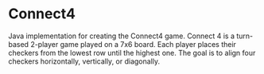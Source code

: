 # Connect4
Java implementation for creating the Connect4 game. Connect 4 is a turn-based 2-player game played on a 7x6 board. Each player places their checkers from the lowest row until the highest one. The goal is to align four checkers horizontally, vertically, or diagonally.
